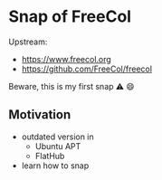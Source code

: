# Snap of FreeCol

Upstream:
* https://www.freecol.org
* https://github.com/FreeCol/freecol

Beware, this is my first snap ⚠️ 😄

## Motivation
* outdated version in
  * Ubuntu APT
  * FlatHub
* learn how to snap
